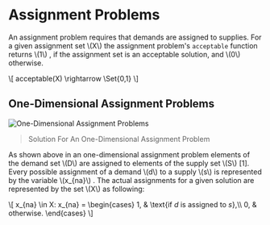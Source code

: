 # Assignment Problems
An assignment problem requires that demands are assigned to supplies.
For a given assignment set \\(X\\) the assignment problem's `acceptable` function
returns \\(1\\) ,
if the assignment set is an acceptable solution, and \\(0\\) otherwise.

\\[
acceptable(X) \\rightarrow \\Set{0,1}
\\]
## One-Dimensional Assignment Problems
![One-Dimensional Assignment Problems](../../../../../../../../../../net/splitcells/gel/problem/theory/assignment/problem/index.illustration.svg)
> Solution For An One-Dimensional Assignment Problem

As shown above in an one-dimensional assignment problem
elements of the demand set \\(D\\) are assigned to elements of the supply set
\\(S\\) [1].
Every possible assignment of a demand \\(d\\) to a supply \\(s\\) is represented by the
variable \\(x_{na}\\) .
The actual assignments for a given solution are represented by the set \\(X\\)
as following:

\\[
x_{na} \in X: x_{na} =
\begin{cases}
    1, & \text{if $d$ is assigned to $s$},\\\\
    0, & otherwise.
    \end{cases}
\\]
